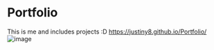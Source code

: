 # Portfolio
This is me and includes projects :D
https://justiny8.github.io/Portfolio/
![image](https://user-images.githubusercontent.com/104675479/194794446-57e4298e-d34c-4198-ba9f-c3b63c80c721.png)
